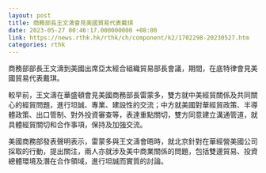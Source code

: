 ```yaml
---
layout: post
title: 商務部長王文濤會見美國貿易代表戴琪
date: 2023-05-27 00:46:17.000000000 +08:00
link: https://news.rthk.hk/rthk/ch/component/k2/1702298-20230527.htm
categories: rthk
---
```


商務部部長王文濤到美國出席亞太經合組織貿易部長會議，期間，在底特律會見美國貿易代表戴琪。

較早前，王文濤在華盛頓會見美國商務部長雷蒙多，雙方就中美經貿關係及共同關心的經貿問題，進行坦誠、專業、建設性的交流；中方就美國對華經貿政策、半導體政策、出口管制、對外投資審查等，表達重點關切，雙方同意建立溝通管道，就具體經貿關切和合作事項，保持及加強交流。

美國商務部發表聲明表示，雷蒙多與王文濤會晤時，就北京針對在華經營美國公司採取的行動，提出關注，兩人亦就涉及美中商業關係的問題，包括雙邊貿易、投資總體環境及潛在合作領域，進行坦誠而實質的討論。
